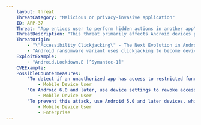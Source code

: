 ```yaml
---
    layout: threat
    ThreatCategory: "Malicious or privacy-invasive application"
    ID: APP-37
    Threat: "App entices user to perform hidden actions in another app"
    ThreatDescription: "This threat primarily affects Android devices prior to 6.0, in which an app could abuse Accessibility Services to display false graphical interfaces that overlay another app. The displayed app can relay user input to the overlayed app, and by creating an interface that leads the user to interact with specific areas of the device screen in a certain way (e.g. pretends to be a game), the user unknowingly carries out actions in the hidden app. The impact of this threat varies according to the sensitivity of the actions the user is enticed to perform, but could potentially be any action available through the user interface of the mobile OS or installed apps."
    ThreatOrigin: 
        - "\"Accessibility Clickjacking\" - The Next Evolution in Android Malware that Impacts More Than 500 Million Devices [^YAmit1]"
        - "Android ransomware variant uses clickjacking to become device administrator [^M-Zhang-1]"
    ExploitExample:
        - "Android.Lockdown.E [^Symantec-1]"
    CVEExample:
    PossibleCountermeasures:
        "To detect if an unauthorized app has access to restricted functionality, such as Device Administrator or Accessibility Services, use device settings to review permissions and identify any app for which that functionality is not authorized.":
            - Mobile Device User
        "On Android 6.0 and later, use device settings to revoke access to unauthorized services, such as Device Administrator or Accessibility Services. On earlier versions, permissions cannot be individually revoked; instead, the app must be uninstalled.":
            - Mobile Device User
        "To prevent this attack, use Android 5.0 and later devices, which does not allow apps to appear above any system dialogs used to grant permissions.":
            - Mobile Device User
            - Enterprise
---
```

